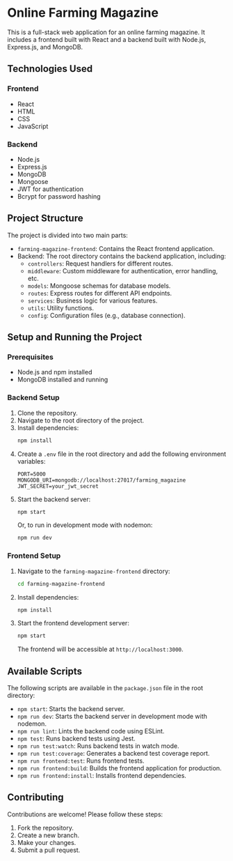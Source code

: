 # Online Farming Magazine

This is a full-stack web application for an online farming magazine. It includes a frontend built with React and a backend built with Node.js, Express.js, and MongoDB.

## Technologies Used

### Frontend

- React
- HTML
- CSS
- JavaScript

### Backend

- Node.js
- Express.js
- MongoDB
- Mongoose
- JWT for authentication
- Bcrypt for password hashing

## Project Structure

The project is divided into two main parts:

- `farming-magazine-frontend`: Contains the React frontend application.
- Backend: The root directory contains the backend application, including:
    - `controllers`: Request handlers for different routes.
    - `middleware`: Custom middleware for authentication, error handling, etc.
    - `models`: Mongoose schemas for database models.
    - `routes`: Express routes for different API endpoints.
    - `services`: Business logic for various features.
    - `utils`: Utility functions.
    - `config`: Configuration files (e.g., database connection).

## Setup and Running the Project

### Prerequisites

- Node.js and npm installed
- MongoDB installed and running

### Backend Setup

1. Clone the repository.
2. Navigate to the root directory of the project.
3. Install dependencies:
   ```bash
   npm install
   ```
4. Create a `.env` file in the root directory and add the following environment variables:
   ```
   PORT=5000
   MONGODB_URI=mongodb://localhost:27017/farming_magazine
   JWT_SECRET=your_jwt_secret
   ```
5. Start the backend server:
   ```bash
   npm start
   ```
   Or, to run in development mode with nodemon:
   ```bash
   npm run dev
   ```

### Frontend Setup

1. Navigate to the `farming-magazine-frontend` directory:
   ```bash
   cd farming-magazine-frontend
   ```
2. Install dependencies:
   ```bash
   npm install
   ```
3. Start the frontend development server:
   ```bash
   npm start
   ```
   The frontend will be accessible at `http://localhost:3000`.

## Available Scripts

The following scripts are available in the `package.json` file in the root directory:

- `npm start`: Starts the backend server.
- `npm run dev`: Starts the backend server in development mode with nodemon.
- `npm run lint`: Lints the backend code using ESLint.
- `npm test`: Runs backend tests using Jest.
- `npm run test:watch`: Runs backend tests in watch mode.
- `npm run test:coverage`: Generates a backend test coverage report.
- `npm run frontend:test`: Runs frontend tests.
- `npm run frontend:build`: Builds the frontend application for production.
- `npm run frontend:install`: Installs frontend dependencies.

## Contributing

Contributions are welcome! Please follow these steps:

1. Fork the repository.
2. Create a new branch.
3. Make your changes.
4. Submit a pull request.
